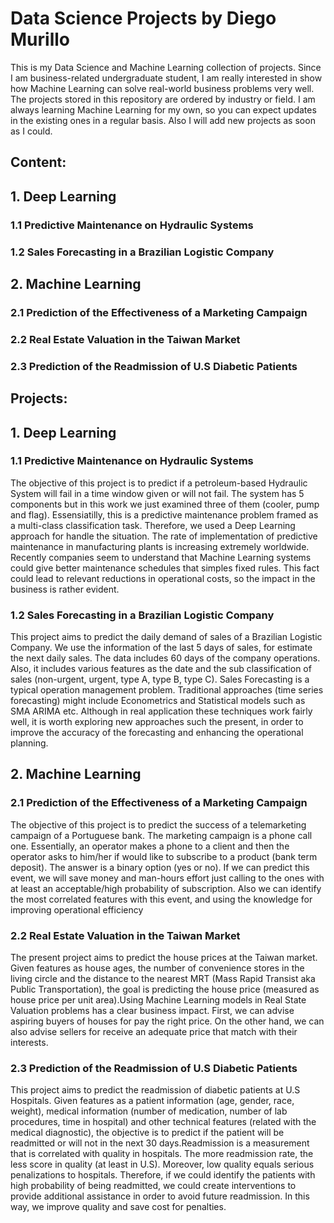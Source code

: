 # Data Science Projects by Diego Murillo

This is my Data Science and Machine Learning collection of projects. Since I am business-related undergraduate student, I am really interested in show how Machine Learning can solve real-world business problems very well.
The projects stored in this repository are ordered by industry or field. I am always learning Machine Learning for my own, so you can expect updates in the existing ones in a regular basis. Also I will add new projects as soon as I could.

## Content:

## 1. Deep Learning

### 1.1 Predictive Maintenance on Hydraulic Systems

### 1.2 Sales Forecasting in a Brazilian Logistic Company

## 2. Machine Learning 

### 2.1 Prediction of the Effectiveness of a Marketing Campaign

### 2.2 Real Estate Valuation in the Taiwan Market

### 2.3 Prediction of the Readmission of U.S Diabetic Patients


## Projects:

## 1. Deep Learning

### 1.1 Predictive Maintenance on Hydraulic Systems

The objective of this project is to predict if a petroleum-based Hydraulic System will fail in a time window given or will not fail. The system has 5 components but in this work we just examined three of them (cooler, pump and flag). Essensiatilly, this is a predictive maintenance problem framed as a multi-class classification task. Therefore, we used a Deep Learning approach for handle the situation. The rate of implementation of predictive maintenance in manufacturing plants is increasing extremely worldwide. Recently companies seem to understand that Machine Learning systems could give better maintenance schedules that simples fixed rules. This fact could lead to relevant reductions in operational costs, so the impact in the business is rather evident. 

### 1.2 Sales Forecasting in a Brazilian Logistic Company

This project aims to predict the daily demand of sales of a Brazilian Logistic Company. We use the information of the last 5 days of sales, for estimate the next daily sales. The data includes 60 days of the company operations. Also, it includes various features as the date and the sub classification of sales (non-urgent, urgent, type A, type B, type C). Sales Forecasting is a typical operation management problem. Traditional approaches (time series forecasting) might include Econometrics and Statistical models such as SMA ARIMA etc. Although in real application these techniques work fairly well, it is worth exploring new approaches such the present, in order to improve the accuracy of the forecasting and enhancing the operational planning. 


## 2. Machine Learning 

### 2.1 Prediction of the Effectiveness of a Marketing Campaign

The objective of this project is to predict the success of a telemarketing campaign of a Portuguese bank. The marketing campaign is a phone call one. Essentially, an operator makes a phone to a client and then the operator asks to him/her if would like to subscribe to a product (bank term deposit). The answer is a binary option (yes or no). If we can predict this event, we will save money and man-hours effort just calling to the ones with at least an acceptable/high probability of subscription. Also we can identify the most correlated features with this event, and using the knowledge for improving operational efficiency

### 2.2 Real Estate Valuation in the Taiwan Market

The present project aims to predict the house prices at the Taiwan market. Given features as house ages, the number of convenience stores in the living circle and the distance to the nearest MRT (Mass Rapid Transist aka Public Transportation), the goal is predicting the house price (measured as house price per unit area).Using Machine Learning models in Real State Valuation problems has a clear business impact. First, we can advise aspiring buyers of houses for pay the right price. On the other hand, we can also advise sellers for receive an adequate price that match with their interests.

### 2.3 Prediction of the Readmission of U.S Diabetic Patients

This project aims to predict the readmission of diabetic patients at U.S Hospitals. Given features as a patient information (age, gender, race, weight), medical information (number of medication, number of lab procedures, time in hospital) and other technical features (related with the medical diagnostic), the objective is to predict if the patient will be readmitted or will not in the next 30 days.Readmission is a measurement that is correlated with quality in hospitals. The more readmission rate, the less score in quality (at least in U.S). Moreover, low quality equals serious penalizations to hospitals. Therefore, if we could identify the patients with high probability of being readmitted, we could create interventions to provide additional assistance in order to avoid future readmission. In this way, we improve quality and save cost for penalties.  


